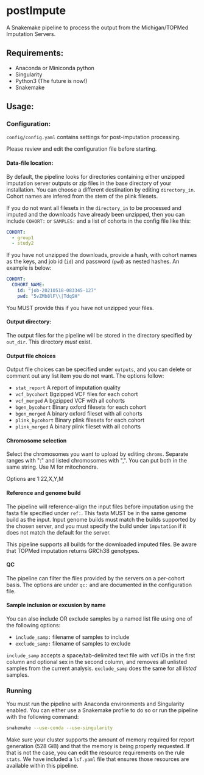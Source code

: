 # postImpute

A Snakemake pipeline to process the output from the Michigan/TOPMed Imputation Servers.

## Requirements:

* Anaconda or Miniconda python
* Singularity
* Python3 (The future is now!)
* Snakemake

## Usage:

### Configuration:

`config/config.yaml` contains settings for post-imputation processing.

Please review and edit the configuration file before starting.

#### Data-file location:

By default, the pipeline looks for directories containing either unzipped imputation server outputs or zip files in the base directory of your installation. You can choose a different destination by editing `directory_in`. Cohort names are infered from the stem of the plink filesets.

If you do not want all filesets in the `directory_in` to be processed and imputed and the downloads have already been unzipped, then you can include `COHORT:` or `SAMPLES:` and a list of cohorts in the config file like this:

```yaml
COHORT:
  - group1
  - study2
```

If you have not unzipped the downloads, provide a hash, with cohort names as the keys, and job id (`id`) and password (`pwd`) as nested hashes. An example is below:

```yaml
COHORT:
  COHORT_NAME:
    id: "job-20210518-083345-127"
    pwd: "5vZMb8lF\\|TdqSH"
```

You MUST provide this if you have not unzipped your files.

#### Output directory:

The output files for the pipeline will be stored in the directory specified by `out_dir`. This directory *must* exist.

#### Output file choices

Output file choices can be specified under `outputs`, and you can delete or comment out any list item you do not want. The options follow:

  - `stat_report` A report of imputation quality
  - `vcf_bycohort` Bgzipped VCF files for each cohort
  - `vcf_merged` A bgzipped VCF with all cohorts
  - `bgen_bycohort` Binary oxford filesets for each cohort
  - `bgen_merged` A binary oxford fileset with all cohorts
  - `plink_bycohort` Binary plink filesets for each cohort
  - `plink_merged` A binary plink fileset with all cohorts

#### Chromosome selection

Select the chromosomes you want to upload by editing `chroms`. Separate ranges with ":" and listed chromosomes with ",". You can put both in the same string. Use M for mitochondra.

Options are 1:22,X,Y,M

#### Reference and genome build

The pipeline will reference-align the input files before imputation using the fasta file specified under `ref:`. This fasta MUST be in the same genome build as the input. Input genome builds must match the builds supported by the chosen server, and you must specify the build under `imputation` if it does not match the default for the server.

This pipeline supports all builds for the downloaded imputed files. Be aware that TOPMed imputation returns GRCh38 genotypes.

#### QC

The pipeline can filter the files provided by the servers on a per-cohort basis. The options are under `qc:` and are documented in the configuration file.

#### Sample inclusion or excusion by name

You can also include OR exclude samples by a named list file using one of the following options:

- `include_samp:` filename of samples to include
- `exclude_samp:` filename of samples to exclude

`include_samp` accepts a space/tab-delimited text file with vcf IDs in the first column and optional sex in the second column, and removes all unlisted samples from the current analysis. `exclude_samp` does the same for all *listed* samples.

### Running

You must run the pipeline with Anaconda environments and Singularity enabled. You can either use a Snakemake profile to do so or run the pipeline with the following command:

```bash
snakemake --use-conda --use-singularity
```

Make sure your cluster supports the amount of memory required for report generation (528 GiB) and that the memory is being properly requested. If that is not the case, you can edit the resource requirements on the rule `stats`. We have included a `lsf.yaml` file that ensures those resources are available within this pipeline.
